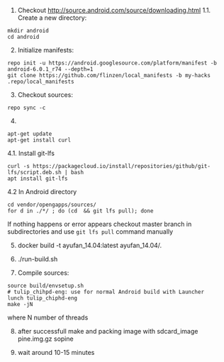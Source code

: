 1. Checkout http://source.android.com/source/downloading.html
1.1. Create a new directory:
  ```
  mkdir android
  cd android
  ```

2. Initialize manifests:
  ```
  repo init -u https://android.googlesource.com/platform/manifest -b android-6.0.1_r74 --depth=1
  git clone https://github.com/flinzen/local_manifests -b my-hacks .repo/local_manifests
  ```

3. Checkout sources:
  ```
  repo sync -c
  ```

4.
```
apt-get update
apt-get install curl
```

4.1. Install git-lfs
```
curl -s https://packagecloud.io/install/repositories/github/git-lfs/script.deb.sh | bash
apt install git-lfs
```

4.2 In Android directory
```
cd vendor/opengapps/sources/
for d in ./*/ ; do (cd  && git lfs pull); done
```

If nothing happens or error appears checkout master branch in subdirectories and use ```git lfs pull``` command manually

5. docker build -t ayufan_14.04:latest ayufan_14.04/.

6. ./run-build.sh


7. Compile sources:
  ```
  source build/envsetup.sh
  # tulip_chihpd-eng: use for normal Android build with Launcher
  lunch tulip_chiphd-eng
  make -jN
  ```
  where N number of threads

8. after successfull make and packing image with sdcard_image pine.img.gz sopine

9. wait around 10-15 minutes


